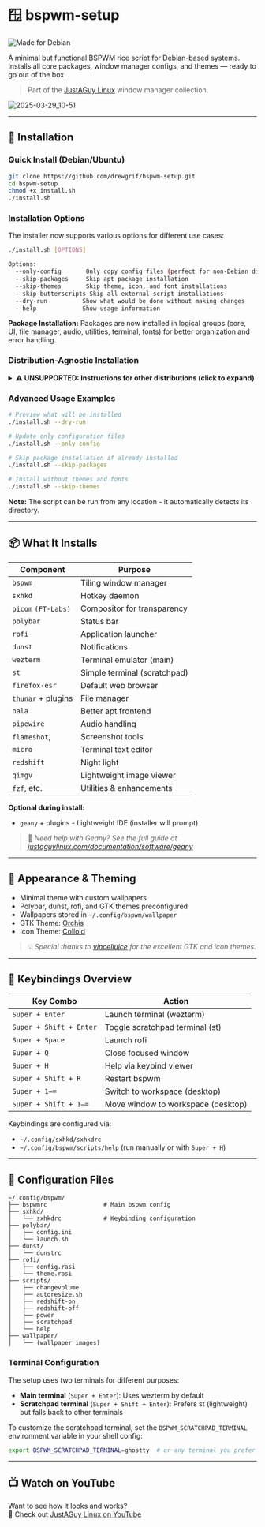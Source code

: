 # 🪟 bspwm-setup

![Made for Debian](https://img.shields.io/badge/Made%20for-Debian-A81D33?style=for-the-badge&logo=debian&logoColor=white)

A minimal but functional BSPWM rice script for Debian-based systems.  
Installs all core packages, window manager configs, and themes — ready to go out of the box.

> Part of the [JustAGuy Linux](https://github.com/drewgrif) window manager collection.

![2025-03-29_10-51](https://github.com/user-attachments/assets/f4a32241-f780-4487-98af-f2b85525c5ee)

---

## 🚀 Installation

### Quick Install (Debian/Ubuntu)
```bash
git clone https://github.com/drewgrif/bspwm-setup.git
cd bspwm-setup
chmod +x install.sh
./install.sh
```

### Installation Options

The installer now supports various options for different use cases:

```bash
./install.sh [OPTIONS]

Options:
  --only-config       Only copy config files (perfect for non-Debian distros)
  --skip-packages     Skip apt package installation
  --skip-themes       Skip theme, icon, and font installations
  --skip-butterscripts Skip all external script installations
  --dry-run          Show what would be done without making changes
  --help             Show usage information
```

**Package Installation:** Packages are now installed in logical groups (core, UI, file manager, audio, utilities, terminal, fonts) for better organization and error handling.

### Distribution-Agnostic Installation

<details>
<summary><strong>⚠️ UNSUPPORTED: Instructions for other distributions (click to expand)</strong></summary>

**IMPORTANT:** These instructions are provided as-is for advanced users. Non-Debian distributions are **NOT officially supported**. Package names and availability may vary. Use at your own risk.

**Arch Linux:**
```bash
# Install dependencies (package names may differ)
sudo pacman -S bspwm sxhkd polybar rofi dunst picom thunar \
  xorg-xbacklight pamixer pavucontrol feh flameshot firefox \
  network-manager-applet xfce4-power-manager ttf-font-awesome

# Copy configuration files
./install.sh --only-config
```

**Fedora:**
```bash
# Install dependencies (package names may differ)
sudo dnf install bspwm sxhkd polybar rofi dunst picom thunar \
  xbacklight pamixer pavucontrol feh flameshot firefox \
  network-manager-applet xfce4-power-manager fontawesome-fonts

# Copy configuration files
./install.sh --only-config
```

**openSUSE:**
```bash
# Install dependencies (package names may differ)
sudo zypper install bspwm sxhkd polybar rofi dunst picom thunar \
  xbacklight pamixer pavucontrol feh flameshot firefox \
  NetworkManager-applet xfce4-power-manager fontawesome-fonts

# Copy configuration files
./install.sh --only-config
```

</details>

### Advanced Usage Examples

```bash
# Preview what will be installed
./install.sh --dry-run

# Update only configuration files
./install.sh --only-config

# Skip package installation if already installed
./install.sh --skip-packages

# Install without themes and fonts
./install.sh --skip-themes
```

**Note:** The script can be run from any location - it automatically detects its directory.

---

## 📦 What It Installs

| Component             | Purpose                          |
|------------------------|----------------------------------|
| `bspwm`               | Tiling window manager            |
| `sxhkd`               | Hotkey daemon                    |
| `picom` `(FT-Labs)`   | Compositor for transparency      |
| `polybar`             | Status bar                       |
| `rofi`                | Application launcher             |
| `dunst`               | Notifications                    |
| `wezterm`             | Terminal emulator (main)         |
| `st`                  | Simple terminal (scratchpad)     |
| `firefox-esr`         | Default web browser              |
| `thunar` + plugins    | File manager                     |
| `nala`                | Better apt frontend              |
| `pipewire`            | Audio handling                   |
| `flameshot`,          | Screenshot tools                 |
| `micro`               | Terminal text editor             |
| `redshift`            | Night light                      |
| `qimgv`               | Lightweight image viewer         |
| `fzf`, etc.           | Utilities & enhancements         |

**Optional during install:**
- `geany` + plugins - Lightweight IDE (installer will prompt)

> 📄 _Need help with Geany? See the full guide at [justaguylinux.com/documentation/software/geany](https://justaguylinux.com/documentation/software/geany)_

---

## 🎨 Appearance & Theming

- Minimal theme with custom wallpapers
- Polybar, dunst, rofi, and GTK themes preconfigured
- Wallpapers stored in `~/.config/bspwm/wallpaper`
- GTK Theme: [Orchis](https://github.com/vinceliuice/Orchis-theme)
- Icon Theme: [Colloid](https://github.com/vinceliuice/Colloid-icon-theme)

> 💡 _Special thanks to [vinceliuice](https://github.com/vinceliuice) for the excellent GTK and icon themes._

---

## 🔑 Keybindings Overview

| Key Combo              | Action                                |
|------------------------|----------------------------------------|
| `Super + Enter`        | Launch terminal (wezterm)              |
| `Super + Shift + Enter`| Toggle scratchpad terminal (st)        |
| `Super + Space`        | Launch rofi                            |
| `Super + Q`            | Close focused window                   |
| `Super + H`            | Help via keybind viewer                |
| `Super + Shift + R`    | Restart bspwm                          |
| `Super + 1–=`          | Switch to workspace (desktop)          |
| `Super + Shift + 1–=`  | Move window to workspace (desktop)     |

Keybindings are configured via:

- `~/.config/sxhkd/sxhkdrc`
- `~/.config/bspwm/scripts/help` (run manually or with `Super + H`)

---

## 📂 Configuration Files

```
~/.config/bspwm/
├── bspwmrc                # Main bspwm config
├── sxhkd/
│   └── sxhkdrc            # Keybinding configuration
├── polybar/
│   ├── config.ini
│   └── launch.sh
├── dunst/
│   └── dunstrc
├── rofi/
│   ├── config.rasi
│   └── theme.rasi
├── scripts/
│   ├── changevolume
│   ├── autoresize.sh
│   ├── redshift-on
│   ├── redshift-off
│   ├── power
│   ├── scratchpad
│   └── help
├── wallpaper/
│   └── (wallpaper images)
```

### Terminal Configuration

The setup uses two terminals for different purposes:
- **Main terminal** (`Super + Enter`): Uses wezterm by default
- **Scratchpad terminal** (`Super + Shift + Enter`): Prefers st (lightweight) but falls back to other terminals

To customize the scratchpad terminal, set the `BSPWM_SCRATCHPAD_TERMINAL` environment variable in your shell config:
```bash
export BSPWM_SCRATCHPAD_TERMINAL=ghostty  # or any terminal you prefer
```

---

## 📺 Watch on YouTube

Want to see how it looks and works?  
🎥 Check out [JustAGuy Linux on YouTube](https://www.youtube.com/@JustAGuyLinux)

